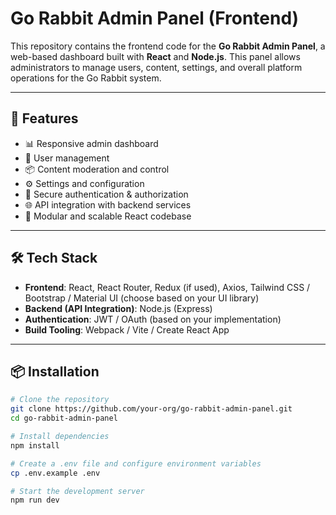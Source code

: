 # Go Rabbit Admin Panel (Frontend)

This repository contains the frontend code for the **Go Rabbit Admin Panel**, a web-based dashboard built with **React** and **Node.js**. This panel allows administrators to manage users, content, settings, and overall platform operations for the Go Rabbit system.

---

## 🚀 Features

- 📊 Responsive admin dashboard
- 👥 User management
- 📦 Content moderation and control
- ⚙️ Settings and configuration
- 🔐 Secure authentication & authorization
- 🌐 API integration with backend services
- 📁 Modular and scalable React codebase

---

## 🛠️ Tech Stack

- **Frontend**: React, React Router, Redux (if used), Axios, Tailwind CSS / Bootstrap / Material UI (choose based on your UI library)
- **Backend (API Integration)**: Node.js (Express)
- **Authentication**: JWT / OAuth (based on your implementation)
- **Build Tooling**: Webpack / Vite / Create React App

---

## 📦 Installation

```bash
# Clone the repository
git clone https://github.com/your-org/go-rabbit-admin-panel.git
cd go-rabbit-admin-panel

# Install dependencies
npm install

# Create a .env file and configure environment variables
cp .env.example .env

# Start the development server
npm run dev

